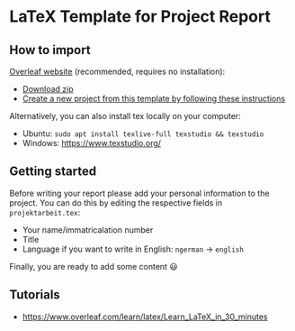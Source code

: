 # LaTeX Template for Project Report

## How to import

[Overleaf website](https://www.overleaf.com/) (recommended, requires no installation): 
  - [Download zip](https://github.com/mt2-erlangen/latex-template/archive/master.zip)
  - [Create a new project from this template by following these instructions](https://www.overleaf.com/learn/how-to/I_have_created_a_LaTeX_document_elsewhere%E2%80%94can_I_import_it_into_Overleaf%3F)

Alternatively, you can also install tex locally on your computer: 
- Ubuntu: `sudo apt install texlive-full texstudio && texstudio`
- Windows: https://www.texstudio.org/

## Getting started

Before writing your report please add your personal information to the project. You can do this by editing the respective fields in `projektarbeit.tex`:
- Your name/immatricalation number
- Title
- Language if you want to write in English: `ngerman` -> `english`

Finally, you are ready to add some content :smiley:

## Tutorials

 - https://www.overleaf.com/learn/latex/Learn_LaTeX_in_30_minutes
